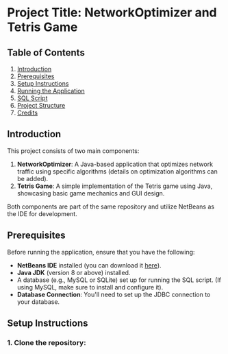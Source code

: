 # Project Title: NetworkOptimizer and Tetris Game

## Table of Contents
1. [Introduction](#introduction)
2. [Prerequisites](#prerequisites)
3. [Setup Instructions](#setup-instructions)
4. [Running the Application](#running-the-application)
5. [SQL Script](#sql-script)
6. [Project Structure](#project-structure)
7. [Credits](#credits)

## Introduction
This project consists of two main components:
1. **NetworkOptimizer**: A Java-based application that optimizes network traffic using specific algorithms (details on optimization algorithms can be added).
2. **Tetris Game**: A simple implementation of the Tetris game using Java, showcasing basic game mechanics and GUI design.

Both components are part of the same repository and utilize NetBeans as the IDE for development.

## Prerequisites
Before running the application, ensure that you have the following:
- **NetBeans IDE** installed (you can download it [here](https://netbeans.apache.org/)).
- **Java JDK** (version 8 or above) installed.
- A database (e.g., MySQL or SQLite) set up for running the SQL script. (If using MySQL, make sure to install and configure it).
- **Database Connection**: You'll need to set up the JDBC connection to your database.

## Setup Instructions

### 1. Clone the repository:
```bash
